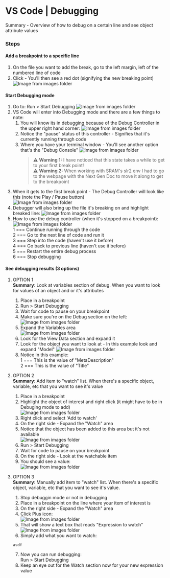 # VS Code | Debugging

Summary - Overview of how to debug on a certain line and see object attribute values

### Steps

#### Add a breakpoint to a specific line

1. On the file you want to add the break, go to the left margin, left of the numbered line of code
1. Click - You'll then see a red dot (signifying the new breaking point)
   ![Image from images folder](~@source/images/vscode/vscode-debug_01.png)

#### Start Debugging mode

1. Go to: Run > Start Debugging
   ![Image from images folder](~@source/images/vscode/vscode-debug_02.png)
1. VS Code will enter into Debugging mode and there are a few things to note:
   1. You will know its in debugging because of the Debug Controller in the upper right hand corner:
      ![Image from images folder](~@source/images/vscode/vscode-debug_03.png)
   1. Notice the "pause" status of this controller - Signifies that it's currently running through code
   1. Where you have your terminal window - You'll see another option that's the "Debug Console"
      ![Image from images folder](~@source/images/vscode/vscode-debug_04.png)
      > :warning: **Warning 1:** I have noticed that this state takes a while to get to your first break point!  
      > :warning: **Warning 2:** When working with SRAM's slr2 env I had to go to the webpage with the Next Gen Doc to move it along to get to the breakpoint
1. When it gets to the first break point - The Debug Controller will look like this (note the Play / Pause button)  
   ![Image from images folder](~@source/images/vscode/vscode-debug_05.png)
1. Debugger will also bring up the file it's breaking on and highlight breaked line:
   ![Image from images folder](~@source/images/vscode/vscode-debug_06.png)
1. How to use the debug controller (when it's stopped on a breakpoint):  
   ![Image from images folder](~@source/images/vscode/vscode-debug_07.png)  
    1 === Continue running through the code  
   2 === Go to the next line of code and run it  
   3 === Step into the code (haven't use it before)  
   4 === Go back to previous line (haven't use it before)  
   5 === Restart the entire debug process  
   6 === Stop debugging

#### See debugging results (3 options)

1. OPTION 1  
    **Summary**: Look at variables section of debug. When you want to look for values of an object and or it's attributes

   1. Place in a breakpoint
   1. Run > Start Debugging
   1. Wait for code to pause on your breakpoint
   1. Make sure you're on the Debug section on the left:  
      ![Image from images folder](~@source/images/vscode/vscode-debug_08.png)
   1. Expand the Variables area  
      ![Image from images folder](~@source/images/vscode/vscode-debug_09.png)
   1. Look for the View Data section and expand it
   1. Look for the object you want to look at - In this example look and expand "Model"
      ![Image from images folder](~@source/images/vscode/vscode-debug_10.png)
   1. Notice in this example:  
      1 === This is the value of "MetaDescription"  
      2 === This is the value of "Title"

1. OPTION 2  
   **Summary**: Add item to "watch" list. When there's a specific object, variable, etc that you want to see it's value

   1. Place in a breakpoint
   1. Highlight the object of interest and right click (it might have to be in Debuging mode to add)  
      ![Image from images folder](~@source/images/vscode/vscode-debug_11.png)
   1. Right click and select 'Add to watch'
   1. On the right side - Expand the "Watch" area
   1. Notice that the object has been added to this area but it's not available  
      ![Image from images folder](~@source/images/vscode/vscode-debug_12.png)
   1. Run > Start Debugging
   1. Wait for code to pause on your breakpoint
   1. On the right side - Look at the watchable item
   1. You should see a value:  
      ![Image from images folder](~@source/images/vscode/vscode-debug_13.png)

1. OPTION 3  
   **Summary**: Manually add item to "watch" list. When there's a specific object, variable, etc that you want to see it's value.
   1. Stop debuggin mode or not in debugging
   1. Place in a breakpoint on the line where your item of interest is
   1. On the right side - Expand the "Watch" area
   1. Click Plus icon:  
      ![Image from images folder](~@source/images/vscode/vscode-debug_14.png)
   1. That will show a text box that reads "Expression to watch"
      ![Image from images folder](~@source/images/vscode/vscode-debug_15.png)
   1. Simply add what you want to watch:
   ```
   asdf
   ```
   7. Now you can run debugging:  
      Run > Start Debugging
   1. Keep an eye out for the Watch section now for your new expression value
